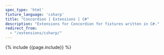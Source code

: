 ```yaml
---
spec_type: 'html'
fixture_language: 'csharp'
title: "Concordion | Extensions | C#"
description: "Extensions for Concordion for fixtures written in C#."
redirect_from: 
  - "/extensions/csharp/"
---
```


{% include {{page.include}} %}

